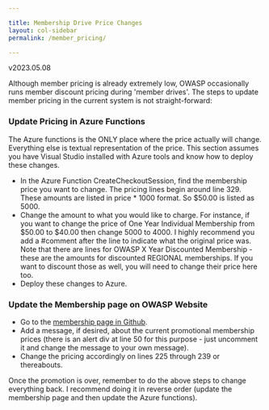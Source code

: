 ```yaml
---

title: Membership Drive Price Changes
layout: col-sidebar
permalink: /member_pricing/

---
```


v2023.05.08

Although member pricing is already extremely low, OWASP occasionally runs member discount pricing during 'member drives'. The steps to update
member pricing in the current system is not straight-forward:

### Update Pricing in Azure Functions
The Azure functions is the ONLY place where the price actually will change. Everything else is textual representation of the price. This section assumes
you have Visual Studio installed with Azure tools and know how to deploy these changes. 

* In the Azure Function CreateCheckoutSession, find the membership price you want to change. The pricing lines begin around line 329. These 
amounts are listed in price * 1000 format. So $50.00 is listed as 5000. 
* Change the amount to what you would like to charge. For instance, if you want to change the price of One Year Individual Membership from $50.00 to 
$40.00 then change 5000 to 4000. I highly recommend you add a #comment after the line to indicate what the original price was. Note that there are
lines for OWASP X Year Discounted Membership - these are the amounts for discounted REGIONAL memberships. If you want to discount those as well, you
will need to change their price here too.
* Deploy these changes to Azure.

### Update the Membership page on OWASP Website

* Go to the [membership page in Github](https://github.com/OWASP/owasp.github.io/edit/main/pages/membership.md).
* Add a message, if desired, about the current promotional membership prices (there is an alert div at line 50 for this purpose - just uncomment it 
and change the message to your own message).
* Change the pricing accordingly on lines 225 through 239 or thereabouts.


Once the promotion is over, remember to do the above steps to change everything back. I recommend doing it in reverse order (update the membership page
and then update the Azure functions).
